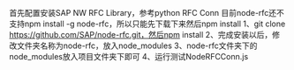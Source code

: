 首先配置安装SAP NW RFC Library，参考python RFC Conn
目前node-rfc还不支持npm install -g node-rfc，所以只能先下载下来然后npm install
1、git clone https://github.com/SAP/node-rfc.git，然后npm install
2、完成安装以后，修改文件夹名称为node-rfc，放入node_modules
3、node-rfc文件夹下的node_modules放入项目文件夹下即可
4、运行测试NodeRFCConn.js
